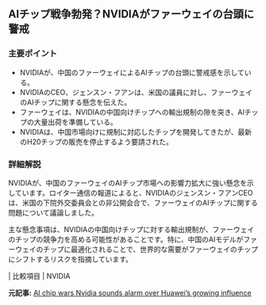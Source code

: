 ## AIチップ戦争勃発？NVIDIAがファーウェイの台頭に警戒

### 主要ポイント

* NVIDIAが、中国のファーウェイによるAIチップの台頭に警戒感を示している。
* NVIDIAのCEO、ジェンスン・フアンは、米国の議員に対し、ファーウェイのAIチップに関する懸念を伝えた。
* ファーウェイは、NVIDIAの中国向けチップへの輸出規制の隙を突き、AIチップの大量出荷を準備している。
* NVIDIAは、中国市場向けに規制に対応したチップを開発してきたが、最新のH20チップの販売を停止するよう要請された。

### 詳細解説

NVIDIAが、中国のファーウェイのAIチップ市場への影響力拡大に強い懸念を示しています。ロイター通信の報道によると、NVIDIAのジェンスン・フアンCEOは、米国の下院外交委員会との非公開会合で、ファーウェイのAIチップに関する問題について議論しました。

主な懸念事項は、NVIDIAの中国向けチップに対する輸出規制が、ファーウェイのチップの競争力を高める可能性があることです。特に、中国のAIモデルがファーウェイのチップに最適化されることで、世界的な需要がファーウェイのチップにシフトするリスクを指摘しています。

| 比較項目 | NVIDIA 

**元記事:** [AI chip wars Nvidia sounds alarm over Huawei’s growing influence](https://www.usatoday.com/story/money/business/2025/05/01/huawei-ai-chips-nvidia-concerns/83397099007/)
